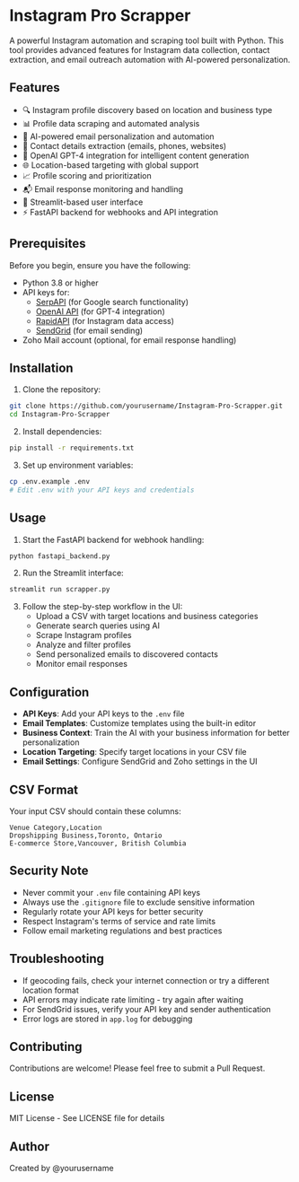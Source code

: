 # Instagram Pro Scrapper

A powerful Instagram automation and scraping tool built with Python. This tool provides advanced features for Instagram data collection, contact extraction, and email outreach automation with AI-powered personalization.

## Features

- 🔍 Instagram profile discovery based on location and business type
- 📊 Profile data scraping and automated analysis
- 📧 AI-powered email personalization and automation
- 📱 Contact details extraction (emails, phones, websites)
- 🧠 OpenAI GPT-4 integration for intelligent content generation
- 🌐 Location-based targeting with global support
- 📈 Profile scoring and prioritization
- 📬 Email response monitoring and handling
- 🚀 Streamlit-based user interface
- ⚡ FastAPI backend for webhooks and API integration

## Prerequisites

Before you begin, ensure you have the following:

- Python 3.8 or higher
- API keys for:
  - [SerpAPI](https://serpapi.com/) (for Google search functionality)
  - [OpenAI API](https://openai.com/api/) (for GPT-4 integration)
  - [RapidAPI](https://rapidapi.com/) (for Instagram data access)
  - [SendGrid](https://sendgrid.com/) (for email sending)
- Zoho Mail account (optional, for email response handling)

## Installation

1. Clone the repository:
```bash
git clone https://github.com/yourusername/Instagram-Pro-Scrapper.git
cd Instagram-Pro-Scrapper
```

2. Install dependencies:
```bash
pip install -r requirements.txt
```

3. Set up environment variables:
```bash
cp .env.example .env
# Edit .env with your API keys and credentials
```

## Usage

1. Start the FastAPI backend for webhook handling:
```bash
python fastapi_backend.py
```

2. Run the Streamlit interface:
```bash
streamlit run scrapper.py
```

3. Follow the step-by-step workflow in the UI:
   - Upload a CSV with target locations and business categories
   - Generate search queries using AI
   - Scrape Instagram profiles
   - Analyze and filter profiles
   - Send personalized emails to discovered contacts
   - Monitor email responses

## Configuration

- **API Keys**: Add your API keys to the `.env` file
- **Email Templates**: Customize templates using the built-in editor
- **Business Context**: Train the AI with your business information for better personalization
- **Location Targeting**: Specify target locations in your CSV file
- **Email Settings**: Configure SendGrid and Zoho settings in the UI

## CSV Format

Your input CSV should contain these columns:
```
Venue Category,Location
Dropshipping Business,Toronto, Ontario
E-commerce Store,Vancouver, British Columbia
```

## Security Note

- Never commit your `.env` file containing API keys
- Always use the `.gitignore` file to exclude sensitive information
- Regularly rotate your API keys for better security
- Respect Instagram's terms of service and rate limits
- Follow email marketing regulations and best practices

## Troubleshooting

- If geocoding fails, check your internet connection or try a different location format
- API errors may indicate rate limiting - try again after waiting
- For SendGrid issues, verify your API key and sender authentication
- Error logs are stored in `app.log` for debugging

## Contributing

Contributions are welcome! Please feel free to submit a Pull Request.

## License

MIT License - See LICENSE file for details

## Author

Created by @yourusername 
